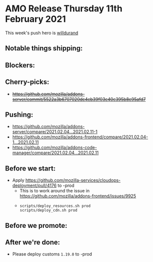 
# AMO Release Thursday 11th February 2021

This week's push hero is [willdurand](https://github.com/willdurand)

## Notable things shipping:

## Blockers:

## Cherry-picks:

- ~~https://github.com/mozilla/addons-server/commit/5522a3b6707020dc4eb39f03c40c395b8e95afd7~~

## Pushing:

- https://github.com/mozilla/addons-server/compare/2021.02.04...2021.02.11-1
- https://github.com/mozilla/addons-frontend/compare/2021.02.04-1...2021.02.11
- https://github.com/mozilla/addons-code-manager/compare/2021.02.04...2021.02.11

## Before we start:

* Apply https://github.com/mozilla-services/cloudops-deployment/pull/4176 to -prod
  * This is to work around the issue in https://github.com/mozilla/addons-frontend/issues/9925
  * ```
    scripts/deploy_resources.sh prod
    scripts/deploy_cdn.sh prod
    ```

## Before we promote:

## After we're done:

- Please deploy customs `1.19.0` to -prod
